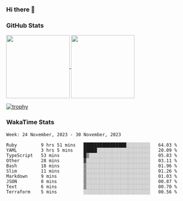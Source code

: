 ### Hi there 👋

### GitHub Stats

<a href="https://github.com/anuraghazra/github-readme-stats">
  <img align="center" height="170px" src="https://github-readme-stats.vercel.app/api/top-langs/?username=tksfjt1024&layout=compact&count_private=true&show_icons=true&show_icons=true&theme=graywhite" />
</a>
<a href="https://github.com/anuraghazra/github-readme-stats">
  <img align="center" height="170px" src="https://github-readme-stats.vercel.app/api?username=tksfjt1024&count_private=true&show_icons=true&show_icons=true&theme=graywhite" />
</a>

[![trophy](https://github-profile-trophy.vercel.app/?username=tksfjt1024)](https://github.com/ryo-ma/github-profile-trophy)

### WakaTime Stats

<!--START_SECTION:waka-->
```text
Week: 24 November, 2023 - 30 November, 2023

Ruby         9 hrs 51 mins   ████████████████░░░░░░░░░   64.03 % 
YAML         3 hrs 5 mins    █████░░░░░░░░░░░░░░░░░░░░   20.09 % 
TypeScript   53 mins         █▒░░░░░░░░░░░░░░░░░░░░░░░   05.83 % 
Other        28 mins         ▓░░░░░░░░░░░░░░░░░░░░░░░░   03.11 % 
Bash         18 mins         ▒░░░░░░░░░░░░░░░░░░░░░░░░   01.96 % 
Slim         11 mins         ▒░░░░░░░░░░░░░░░░░░░░░░░░   01.26 % 
Markdown     9 mins          ▒░░░░░░░░░░░░░░░░░░░░░░░░   01.03 % 
JSON         8 mins          ▒░░░░░░░░░░░░░░░░░░░░░░░░   00.87 % 
Text         6 mins          ▒░░░░░░░░░░░░░░░░░░░░░░░░   00.70 % 
Terraform    5 mins          ░░░░░░░░░░░░░░░░░░░░░░░░░   00.56 % 
```
<!--END_SECTION:waka-->
